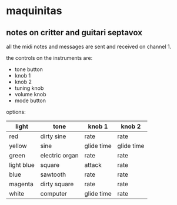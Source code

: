 # maquinitas

## notes on critter and guitari septavox

all the midi notes and messages are sent and received on channel 1.

the controls on the instruments are:

* tone button
* knob 1
* knob 2
* tuning knob
* volume knob
* mode button

options:

| light     | tone          | knob 1 | knob 2   |
|-----------|---------------|--------|----------|
|red       |dirty sine    |rate      |rate      |
|yellow    |sine          |glide time|glide time|
|green     |electric organ|rate      |rate      |
|light blue|square        |attack    |rate      |
|blue      |sawtooth      |rate      |rate      |
|magenta   |dirty square  |rate      |rate      |
|white     |computer      |glide time|rate      |
